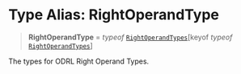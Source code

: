 # Type Alias: RightOperandType

> **RightOperandType** = *typeof* [`RightOperandTypes`](../variables/RightOperandTypes.md)\[keyof *typeof* [`RightOperandTypes`](../variables/RightOperandTypes.md)\]

The types for ODRL Right Operand Types.
